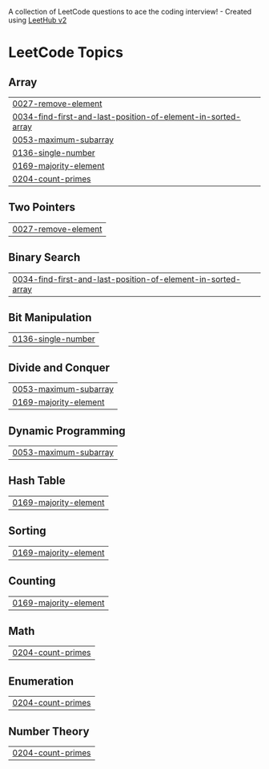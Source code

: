 A collection of LeetCode questions to ace the coding interview! - Created using [LeetHub v2](https://github.com/arunbhardwaj/LeetHub-2.0)
<!---LeetCode Topics Start-->
# LeetCode Topics
## Array
|  |
| ------- |
| [0027-remove-element](https://github.com/dipakgit123/LeetCodeProblems/tree/master/0027-remove-element) |
| [0034-find-first-and-last-position-of-element-in-sorted-array](https://github.com/dipakgit123/LeetCodeProblems/tree/master/0034-find-first-and-last-position-of-element-in-sorted-array) |
| [0053-maximum-subarray](https://github.com/dipakgit123/LeetCodeProblems/tree/master/0053-maximum-subarray) |
| [0136-single-number](https://github.com/dipakgit123/LeetCodeProblems/tree/master/0136-single-number) |
| [0169-majority-element](https://github.com/dipakgit123/LeetCodeProblems/tree/master/0169-majority-element) |
| [0204-count-primes](https://github.com/dipakgit123/LeetCodeProblems/tree/master/0204-count-primes) |
## Two Pointers
|  |
| ------- |
| [0027-remove-element](https://github.com/dipakgit123/LeetCodeProblems/tree/master/0027-remove-element) |
## Binary Search
|  |
| ------- |
| [0034-find-first-and-last-position-of-element-in-sorted-array](https://github.com/dipakgit123/LeetCodeProblems/tree/master/0034-find-first-and-last-position-of-element-in-sorted-array) |
## Bit Manipulation
|  |
| ------- |
| [0136-single-number](https://github.com/dipakgit123/LeetCodeProblems/tree/master/0136-single-number) |
## Divide and Conquer
|  |
| ------- |
| [0053-maximum-subarray](https://github.com/dipakgit123/LeetCodeProblems/tree/master/0053-maximum-subarray) |
| [0169-majority-element](https://github.com/dipakgit123/LeetCodeProblems/tree/master/0169-majority-element) |
## Dynamic Programming
|  |
| ------- |
| [0053-maximum-subarray](https://github.com/dipakgit123/LeetCodeProblems/tree/master/0053-maximum-subarray) |
## Hash Table
|  |
| ------- |
| [0169-majority-element](https://github.com/dipakgit123/LeetCodeProblems/tree/master/0169-majority-element) |
## Sorting
|  |
| ------- |
| [0169-majority-element](https://github.com/dipakgit123/LeetCodeProblems/tree/master/0169-majority-element) |
## Counting
|  |
| ------- |
| [0169-majority-element](https://github.com/dipakgit123/LeetCodeProblems/tree/master/0169-majority-element) |
## Math
|  |
| ------- |
| [0204-count-primes](https://github.com/dipakgit123/LeetCodeProblems/tree/master/0204-count-primes) |
## Enumeration
|  |
| ------- |
| [0204-count-primes](https://github.com/dipakgit123/LeetCodeProblems/tree/master/0204-count-primes) |
## Number Theory
|  |
| ------- |
| [0204-count-primes](https://github.com/dipakgit123/LeetCodeProblems/tree/master/0204-count-primes) |
<!---LeetCode Topics End-->
